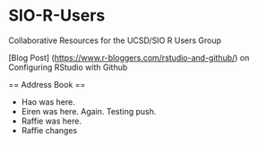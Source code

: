 # SIO-R-Users
Collaborative Resources for the UCSD/SIO R Users Group

[Blog Post] (https://www.r-bloggers.com/rstudio-and-github/) on Configuring RStudio with Github 

== Address Book ==

* Hao was here.
* Eiren was here. Again. Testing push.
* Raffie was here.
* Raffie changes
